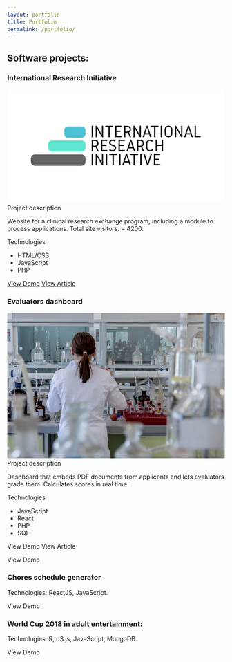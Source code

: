 ```yaml
---
layout: portfolio
title: Portfolio
permalink: /portfolio/
---
```


Software projects:
--------


### International Research Initiative


<div class="project-container" id="iri-website">
    <div class="project-image">
        <img src="/assets/og_logo.png" alt="Project_image" style="width:250px, height:auto"/>
    </div>
    <div class="project-description">
        <div class="section-label">
            <span>Project description</span>
        </div>
        <p>Website for a clinical research exchange program, including a module to process applications. Total site visitors: ~ 4200.</p>
        <div class="section-label">
            <span>Technologies</span>
        </div>
        <ul class="techs">
            <li><a>HTML/CSS</a></li>
            <li><a>JavaScript</a></li>
            <li><a>PHP</a></li>
        </ul>
        <div class="project-actions">
            <a class="btn noselect" href="http://www.irinitiative.com">View Demo</a>
            <a class="btn noselect" href="http://www.irinitiative.com">View Article</a>
        </div>
    </div>
</div>



### Evaluators dashboard

<div class="project-container" id="iri-dashboard">
    <div class="project-image">
        <img src="/assets/laboratory.jpg" alt="Project_image" style="width:250px, height:auto"/>
    </div>
    <div class="project-description">
        <div class="section-label">
            <span>Project description</span>
        </div>
        <p>Dashboard that embeds PDF documents from applicants and lets evaluators grade them. Calculates scores in real time.</p>
        <div class="section-label">
            <span>Technologies</span>
        </div>
        <ul class="techs">
            <li><a>JavaScript</a></li>
            <li><a>React</a></li>
            <li><a>PHP</a></li>
            <li><a>SQL</a></li>
        </ul>
        <div class="project-actions">
            <a class="btn noselect">View Demo</a>
            <a class="btn noselect">View Article</a>
        </div>
    </div>
</div>


<a class="btn noselect">View Demo</a>

### Chores schedule generator


Technologies: ReactJS, JavaScript.

<a class="btn noselect">View Demo</a>

### World Cup 2018 in adult entertainment:


Technologies: R, d3.js, JavaScript, MongoDB.

<a class="btn noselect">View Demo</a>

